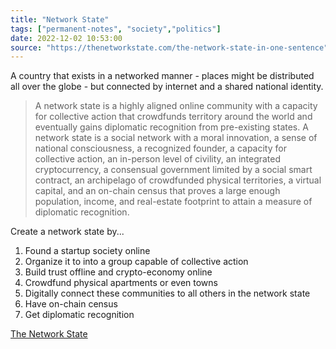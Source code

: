 ```yaml
---
title: "Network State"
tags: ["permanent-notes", "society","politics"]
date: 2022-12-02 10:53:00
source: "https://thenetworkstate.com/the-network-state-in-one-sentence"
---
```


A country that exists in a networked manner - places might be distributed all over the globe - but connected by internet and a shared national identity.

> A network state is a highly aligned online community with a capacity for collective action that crowdfunds territory around the world and eventually gains diplomatic recognition from pre-existing states.
> A network state is a social network with a moral innovation, a sense of national consciousness, a recognized founder, a capacity for collective action, an in-person level of civility, an integrated cryptocurrency, a consensual government limited by a social smart contract, an archipelago of crowdfunded physical territories, a virtual capital, and an on-chain census that proves a large enough population, income, and real-estate footprint to attain a measure of diplomatic recognition.

Create a network state by...

1. Found a startup society online
2. Organize it to into a group capable of collective action
3. Build trust offline and crypto-economy online
4. Crowdfund physical apartments or even towns
5. Digitally connect these communities to all others in the network state
6. Have on-chain census
7. Get diplomatic recognition

[The Network State](https://thenetworkstate.com/)

<!-- Continue Reading at https://thenetworkstate.com/prologue -->